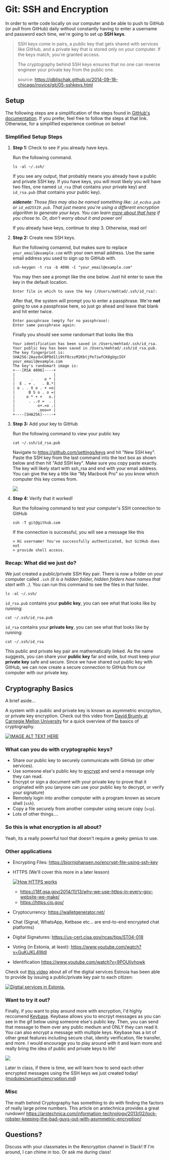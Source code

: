 # Git: SSH and Encryption

In order to write code locally on our computer and be able to push to GitHub (or pull from GitHub) daily without constantly having to enter a username and password each time, we're going to set up **SSH keys**. 

> SSH keys come in pairs, a public key that gets shared with services like GitHub, and a private key that is stored only on your computer. If the keys match, you're granted access.
>
> The cryptography behind SSH keys ensures that no one can reverse engineer your private key from the public one.
>
> source: https://jdblischak.github.io/2014-09-18-chicago/novice/git/05-sshkeys.html


## Setup

The following steps are a simplification of the steps found in [GitHub's documentation](https://docs.github.com/en/free-pro-team@latest/github/authenticating-to-github/connecting-to-github-with-ssh). If you prefer, feel free to follow the steps at that link. Otherwise, for a simplified experience continue on below!

### Simplified Setup Steps

1. **Step 1:** Check to see if you already have keys.

	Run the following command.

	```
	ls -al ~/.ssh/
	```

	If you see any output, that probably means you already have a public and private SSH key. If you have keys, you will most likely you will have two files, one named `id_rsa` (that contains your private key) and `id_rsa.pub` (that contains your public key).

	_**sidenote**: Those files may also be named something like: `id_ecdsa.pub` or `id_ed25519.pub`. That just means you're using a different encryption algorithm to generate your keys. You can learn [more about that here](https://medium.com/risan/upgrade-your-ssh-key-to-ed25519-c6e8d60d3c54) if you chose to. Or, don't worry about it and power on!_


	If you already have keys, continue to step 3. Otherwise, read on!

2.  **Step 2:** Create new SSH keys.

	Run the following comamnd, but makes sure to replace `your_email@example.com` with your own email address. Use the same email address you used to sign up to GitHub with.

	```
	ssh-keygen -t rsa -b 4096 -C "your_email@example.com"
	```

	You may then see a prompt like the one below. Just hit enter to save the key in the default location.

	```
	Enter file in which to save the key (/Users/mehtad/.ssh/id_rsa):
	```

	After that, the system will prompt you to enter a passphrase. We're **not** going to use a passphrase here, so just go ahead and leave that blank and hit enter twice.

	```
	Enter passphrase (empty for no passphrase):
	Enter same passphrase again:
	```

	Finally you should see some randomart that looks like this

	```
	Your identification has been saved in /Users/mehtad/.ssh/id_rsa.
	Your public key has been saved in /Users/mehtad/.ssh/id_rsa.pub.
	The key fingerprint is:
	SHA256:2AazdvCBP8d1li9tF8cszM2KbtjPe7iwfCK8gUgzIGY your_email@example.com
	The key's randomart image is:
	+---[RSA 4096]----+
	|                 |
	|       .     o * |
	|  E . = .   . B.*|
	| o . . X o . + =o|
	|      B S o . o =|
	|     o * + +   o.|
	|      . ..o =  . |
	|          o+.=o .|
	|          .ooo=+ |
	+----[SHA256]-----+
	```

3. **Step 3:** Add your key to GitHub

	Run the following command to view your public key

	```
	cat ~/.ssh/id_rsa.pub
	```


	Navigate to https://github.com/settings/keys and hit "New SSH key". Paste the SSH key from the last command into the text box as shown below and then hit "Add SSH key". Make sure you copy paste exactly. The key will likely start with ssh_rsa and end with your email address. You can give the key a title like "My Macbook Pro" so you know which computer this key comes from.

	![](../assets/sshkey-github.jpg)

4. **Step 4:** Verify that it worked!

	Run the following command to test your computer's SSH connection to GitHub

	```
	ssh -T git@github.com
	```

	If the connection is successful, you will see a message like this

	```
	> Hi username! You've successfully authenticated, but GitHub does not
	> provide shell access.
	```

### Recap: What did we just do?

We just created a public/private SSH Key pair. There is now a folder on your computer called `.ssh` *(it is a hidden folder, hidden folders have names that start with `.`)*. You can run this command to see the files in that folder.

```
ls -al ~/.ssh/
```

`id_rsa.pub` contains your **public key**, you can see what that looks like by running:

```
cat ~/.ssh/id_rsa.pub
```

`id_rsa` contains your **private key**, you can see what that looks like by running:

```
cat ~/.ssh/id_rsa
```

This public and private key pair are mathematically linked. As the name suggests, you can share your **public key** far and wide, but must keep your **private key** safe and secure. Since we have shared out public key with GitHub, we can now create a secure connection to GitHub from our computer with our private key.


## Cryptography Basics

A brief aside...

A system with a public and private key is known as asymmetric encrpytion, or private key encryption. Check out this video from [David Brumly at Carnegie Mellon University](https://www.youtube.com/watch?v=fNC3jCCGJ0o) for a quick overview of the basics of cryptography.

[![IMAGE ALT TEXT HERE](https://img.youtube.com/vi/fNC3jCCGJ0o/0.jpg)](https://www.youtube.com/watch?v=fNC3jCCGJ0o)

### What can you do with cryptographic keys?

* Share our public key to securely communicate with GitHub (or other services).
* Use someone else's public key to [encrypt](https://gist.github.com/colinstein/de1755d2d7fbe27a0f1e) and send a message only they can read.
* Encrypt or sign a document with your private key to prove that it originated with you (anyone can use your public key to decrypt, or verify your signature)
* Remotely login into another computer with a program known as secure shell (`ssh`).
* Copy a file securely from another computer using secure copy (`scp`).
* Lots of other things....

### So this is what encryption is all about?

Yeah, its a really powerful tool that doesn't require a geeky genius to use.

### Other applications

* Encrypting Files: https://bjornjohansen.no/encrypt-file-using-ssh-key
* HTTPS (We'll cover this more in a later lesson)

	[![How HTTPS works](https://img.youtube.com/vi/w0QbnxKRD0w/0.jpg)](https://www.youtube.com/watch?v=w0QbnxKRD0w)

	- https://18f.gsa.gov/2014/11/13/why-we-use-https-in-every-gov-website-we-make/
	- https://https.cio.gov/
* Cryptocurrency: https://walletgenerator.net/
* Chat (Signal, WhatsApp, Ketbase etc... are end-to-end encrypted chat platforms)
* Digital Signatures: https://us-cert.cisa.gov/ncas/tips/ST04-018
* Voting (in Estonia, at least): https://www.youtube.com/watch?v=GuKiJKL4WdI
* Identification https://www.youtube.com/watch?v=9POUIiyhowk

Check out [this video](https://www.youtube.com/watch?v=9POUIiyhowk) about all of the digital services Estnoia has been able to provide by issuing a public/private key pair to each citizen:

[![Digital services in Estonia.](https://img.youtube.com/vi/9POUIiyhowk/0.jpg)](https://www.youtube.com/watch?v=9POUIiyhowk)

### Want to try it out?

Finally, if you want to play around more with encryption, I'd highly reccomend [Keybase](https://keybase.io/). Keybase allows you to encrpyt messages as you can see in the gif below using someone else's public key. Then, you can send that message to them over any public medium and ONLY they can read it. You can also encrypt a message with multiple keys. Keybase has a lot of other great features including secure chat, idenity verification, file transfer, and more. I would encourage you to play around with it and learn more and really bring the idea of public and private keys to life!

![](https://i.gyazo.com/603c3f0335d2966282b0f9e7ed71ff84.gif)


Later in class, if there is time, we will learn how to send each other encrypted messages using the SSH keys we just created today! ([modules/security/encryption.md](../security/encryption.md#-example))

### Misc

The math behind Cryptography has something to do with finding the factors of really large prime numbers. This article on arstechnica provides a great rundown!
https://arstechnica.com/information-technology/2013/02/lock-robster-keeping-the-bad-guys-out-with-asymmetric-encryption/

## Questions?

Discuss with your classmates in the #encryption channel in Slack! If I'm around, I can chime in too. Or ask me during class!

